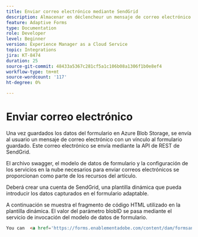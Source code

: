 ```yaml
---
title: Enviar correo electrónico mediante SendGrid
description: Almacenar en déclencheur un mensaje de correo electrónico con un vínculo al formulario guardado
feature: Adaptive Forms
type: Documentation
role: Developer
level: Beginner
version: Experience Manager as a Cloud Service
topic: Integrations
jira: KT-8474
duration: 25
source-git-commit: 48433a5367c281cf5a1c106b08a1306f1b0e8ef4
workflow-type: tm+mt
source-wordcount: '117'
ht-degree: 0%

---
```


# Enviar correo electrónico

Una vez guardados los datos del formulario en Azure Blob Storage, se envía al usuario un mensaje de correo electrónico con un vínculo al formulario guardado. Este correo electrónico se envía mediante la API de REST de SendGrid.

El archivo swagger, el modelo de datos de formulario y la configuración de los servicios en la nube necesarios para enviar correos electrónicos se proporcionan como parte de los recursos del artículo.

Deberá crear una cuenta de SendGrid, una plantilla dinámica que pueda introducir los datos capturados en el formulario adaptable.


A continuación se muestra el fragmento de código HTML utilizado en la plantilla dinámica. El valor del parámetro blobID se pasa mediante el servicio de invocación del modelo de datos de formulario.

```html
You can  <a href='https://forms.enablementadobe.com/content/dam/formsanddocuments/azureportalstorage/creditcardapplication/jcr:content?wcmmode=disabled&ampguid={{blobID}}'>access your application here</a> and complete it.
```


